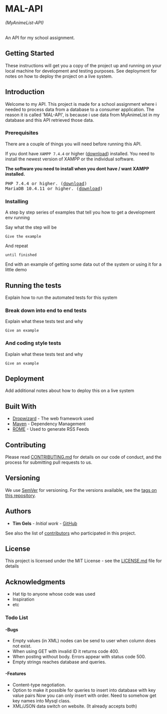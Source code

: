 # MAL-API
<i>(MyAnimeList-API)</i><br><br>

An API for my school assignment.

## Getting Started

These instructions will get you a copy of the project up and running on your local machine for development and testing purposes. See deployment for notes on how to deploy the project on a live system.

## Introduction
<p>Welcome to my API. This project is made for a school assignment where i needed to process data from a database to a consumer application. The reason it is called 'MAL-API', is because i use data from MyAnimeList in my database and this API retrieved those data.</p>

### Prerequisites
There are a couple of things you will need before running this API.

If you dont have `XAMPP 7.4.4` or higher (<a href="https://www.apachefriends.org/download.html" title="download" target="_blank">download</a>) installed. You need to install the newest version of XAMPP or the individual software.

<b> The software you need to install when you dont have / want XAMPP installed.</b>
<pre>
PHP 7.4.4 or higher. (<a href="https://www.php.net/downloads.php" title="PHP download" target="_blank">download</a>)
MariaDB 10.4.11 or higher. (<a href="https://downloads.mariadb.org/" title="MariaDB download" target="_blank">download</a>)
</pre>



### Installing

A step by step series of examples that tell you how to get a development env running

Say what the step will be

```
Give the example
```

And repeat

```
until finished
```

End with an example of getting some data out of the system or using it for a little demo

## Running the tests

Explain how to run the automated tests for this system

### Break down into end to end tests

Explain what these tests test and why

```
Give an example
```

### And coding style tests

Explain what these tests test and why

```
Give an example
```

## Deployment

Add additional notes about how to deploy this on a live system

## Built With

* [Dropwizard](http://www.dropwizard.io/1.0.2/docs/) - The web framework used
* [Maven](https://maven.apache.org/) - Dependency Management
* [ROME](https://rometools.github.io/rome/) - Used to generate RSS Feeds

## Contributing

Please read [CONTRIBUTING.md](https://gist.github.com/PurpleBooth/b24679402957c63ec426) for details on our code of conduct, and the process for submitting pull requests to us.

## Versioning

We use [SemVer](http://semver.org/) for versioning. For the versions available, see the [tags on this repository](https://github.com/your/project/tags). 

## Authors

* **Tim Gels** - *Initial work* - [GitHub](https://github.com/GrandDynamo/)

See also the list of [contributors](https://github.com/your/project/contributors) who participated in this project.

## License

This project is licensed under the MIT License - see the [LICENSE.md](LICENSE.md) file for details

## Acknowledgments

* Hat tip to anyone whose code was used
* Inspiration
* etc
### Todo List
#### -Bugs
- Empty values (in XML) nodes can be send to user when column does not exist.
- When using GET with invalid ID it returns code 400.
- When posting without body. Errors appear with status code 500.
- Empty strings reaches database and queries.

#### -Features
- Content-type negotiation.
- Option to make it possible for queries to insert into database with key value pairs Now you can only insert with order. Need to somehow get key names into Mysql class.
- XML/JSON data switch on website. (It already accepts both)
